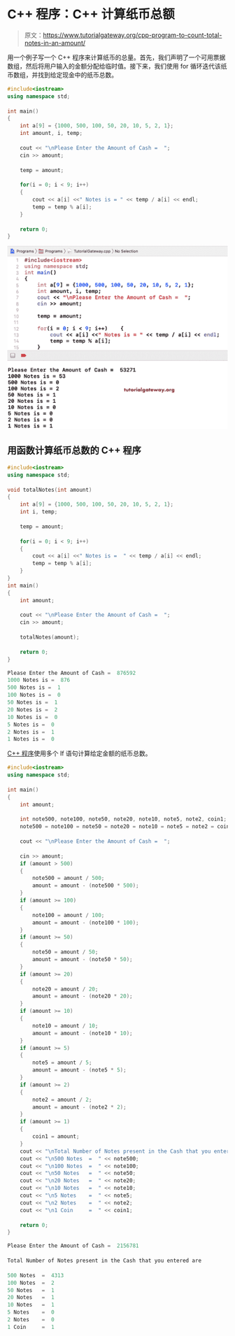 # C++ 程序：C++ 计算纸币总额

> 原文：<https://www.tutorialgateway.org/cpp-program-to-count-total-notes-in-an-amount/>

用一个例子写一个 C++ 程序来计算纸币的总量。首先，我们声明了一个可用票据数组，然后将用户输入的金额分配给临时值。接下来，我们使用 for 循环迭代该纸币数组，并找到给定现金中的纸币总数。

```cpp
#include<iostream>
using namespace std;

int main()
{
	int a[9] = {1000, 500, 100, 50, 20, 10, 5, 2, 1};
	int amount, i, temp;

	cout << "\nPlease Enter the Amount of Cash =  ";
	cin >> amount;

	temp = amount;

	for(i = 0; i < 9; i++)
  	{
		cout << a[i] <<" Notes is = " << temp / a[i] << endl;
		temp = temp % a[i];
  	}

 	return 0;
}
```

![C++ Program to Count Total Notes in an Amount 1](img/77d888352789add2d635f0547bc1c9ea.png)

## 用函数计算纸币总数的 C++ 程序

```cpp
#include<iostream>
using namespace std;

void totalNotes(int amount)
{
	int a[9] = {1000, 500, 100, 50, 20, 10, 5, 2, 1};
	int i, temp;

	temp = amount;

	for(i = 0; i < 9; i++)
  	{
		cout << a[i] <<" Notes is =  " << temp / a[i] << endl;
		temp = temp % a[i];
  	}
}
int main()
{
	int amount;

	cout << "\nPlease Enter the Amount of Cash =  ";
	cin >> amount;

	totalNotes(amount);

 	return 0;
}
```

```cpp
Please Enter the Amount of Cash =  876592
1000 Notes is =  876
500 Notes is =  1
100 Notes is =  0
50 Notes is =  1
20 Notes is =  2
10 Notes is =  0
5 Notes is =  0
2 Notes is =  1
1 Notes is =  0
```

[C++ 程序](https://www.tutorialgateway.org/cpp-programs/)使用多个 If 语句计算给定金额的纸币总数。

```cpp
#include<iostream>
using namespace std;

int main()
{
    int amount;

	int note500, note100, note50, note20, note10, note5, note2, coin1;
	note500 = note100 = note50 = note20 = note10 = note5 = note2 = coin1 = 0; 	

	cout << "\nPlease Enter the Amount of Cash =  ";

	cin >> amount;
  	if (amount > 500)
	{
  		note500 = amount / 500;
  		amount = amount - (note500 * 500);	
  	} 
	if (amount >= 100)  	
	{
  		note100 = amount / 100;
  		amount = amount - (note100 * 100);	
  	}
	if (amount >= 50)  	
	{
  		note50 = amount / 50;
  		amount = amount - (note50 * 50);	
  	} 
	if (amount >= 20)  	
	{
  		note20 = amount / 20;
  		amount = amount - (note20 * 20); 	
  	} 
	if (amount >= 10)  	
	{
  		note10 = amount / 10;
  		amount = amount - (note10 * 10); 	
  	} 
	if (amount >= 5)  	
	{
  		note5 = amount / 5;
  		amount = amount - (note5 * 5); 	
  	} 
	if (amount >= 2)  	
	{
  		note2 = amount / 2;
  		amount = amount - (note2 * 2); 	
  	} 
	if (amount >= 1)  	
	{
	   	coin1 = amount;
	}
	cout << "\nTotal Number of Notes present in the Cash that you entered are \n";
	cout << "\n500 Notes  =  " << note500; 
	cout << "\n100 Notes  =  " << note100; 
	cout << "\n50 Notes   =  " << note50; 
	cout << "\n20 Notes   =  " << note20; 
	cout << "\n10 Notes   =  " << note10; 
	cout << "\n5 Notes    =  " << note5; 
	cout << "\n2 Notes    =  " << note2; 
	cout << "\n1 Coin     =  " << coin1; 

 	return 0;
}
```

```cpp
Please Enter the Amount of Cash =  2156781

Total Number of Notes present in the Cash that you entered are 

500 Notes  =  4313
100 Notes  =  2
50 Notes   =  1
20 Notes   =  1
10 Notes   =  1
5 Notes    =  0
2 Notes    =  0
1 Coin     =  1
```